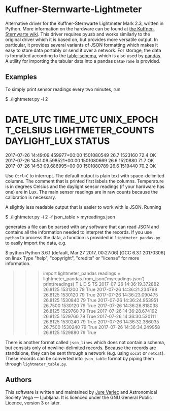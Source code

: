 # Kuffner-Sternwarte-Lightmeter

Alternative driver for the Kuffner-Sternwarte Lightmeter Mark 2.3, written in
Python. More information on the hardware can be found at [the
Kuffner-Sternwarte
wiki](http://kuffner-sternwarte.at/hms/wiki/index.php5?title=Lightmeter). This
driver requires pyusb and works similarly to the original driver which it is
based on, but provides more versatile output. In particular, it provides
several variants of JSON formatting which makes it easy to store data portably
or send it over a network. For storage, the data is formatted according to the
[table-schema](https://specs.frictionlessdata.io/table-schema/), which is also
used by [pandas](http://pandas.pydata.org/). A utility for importing the
tabular data into a pandas `DataFrame` is provided.

## Examples

To simply print sensor readings every two minutes, run

  $ ./lightmeter.py -i 2
  # DATE_UTC TIME_UTC UNIX_EPOCH T_CELSIUS LIGHTMETER_COUNTS DAYLIGHT_LUX STATUS
  2017-07-26 14:49:09.459977+00:00 1501080549 26.7 1523160 72.4 OK
  2017-07-26 14:51:09.598521+00:00 1501080669 26.6 1520880 71.7 OK
  2017-07-26 14:53:09.686995+00:00 1501080789 26.6 1519440 70.2 OK

Use `Ctrl+C` to interrupt. The default output is plain text with
space-delimited columns. The comment that is printed first labels the columns.
Temperature is in degrees Celsius and the daylight sensor readings (if your
hardware has one) are in Lux. The main sensor readings are in raw counts
because the calibration is necessary.

A slightly less readable output that is easier to work with is JSON. Running

  $ ./lightmeter.py -i 2 -f json_table > myreadings.json

generates a file can be parsed with any software that can read JSON and
contains all the information needed to interpret the records. If you use
`python` to process the data, a function is provided in `lightmeter_pandas.py`
to easily import the data, e.g.

  $ python
  Python 3.6.1 (default, Mar 27 2017, 00:27:06)
  [GCC 6.3.1 20170306] on linux
  Type "help", "copyright", "credits" or "license" for more information.
  >>> import lightmeter_pandas
  >>> readings = lightmeter_pandas.from_json('myreadings.json')
  >>> print(readings)
                                    T        L   D     S
  TS
  2017-07-26 14:36:19.372882  26.8125  1531200  79  True
  2017-07-26 14:36:21.234798  26.8125  1530120  79  True
  2017-07-26 14:36:23.090475  26.8125  1530840  79  True
  2017-07-26 14:36:24.953951  26.7500  1530120  79  True
  2017-07-26 14:36:26.818038  26.8125  1529760  79  True
  2017-07-26 14:36:28.674192  26.8125  1529760  79  True
  2017-07-26 14:36:30.530111  26.8125  1530240  79  True
  2017-07-26 14:36:32.386035  26.7500  1530240  79  True
  2017-07-26 14:36:34.249958  26.8125  1529880  79  True
  >>>

There is another format called `json_lines` which does not contain a schema,
but consists only of newline-delimited records. Because the records are
standalone, they can be sent through a network (e.g. using `socat` or
`netcat`). These records can be converted into `json_table` format by piping
them through `lightmeter_table.py`.

## Authors

This software is written and maintained by [Jure
Varlec](mailto:jure.varlec@ad-vega.si) and Astronomical Society Vega —
Ljubljana. It is licenced under the GNU General Public Licence, version 3 or
later.
